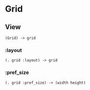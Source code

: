 # Grid

## View

```code
(Grid) -> grid
```

### :layout

```code
(. grid :layout) -> grid
```

### :pref_size

```code
(. grid :pref_size) -> (width height)
```

